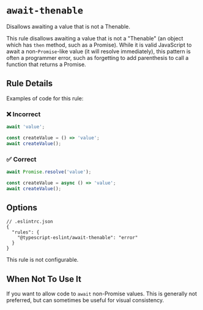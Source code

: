 # `await-thenable`

Disallows awaiting a value that is not a Thenable.

This rule disallows awaiting a value that is not a "Thenable" (an object which has `then` method, such as a Promise).
While it is valid JavaScript to await a non-`Promise`-like value (it will resolve immediately), this pattern is often a programmer error, such as forgetting to add parenthesis to call a function that returns a Promise.

## Rule Details

Examples of code for this rule:

<!--tabs-->

### ❌ Incorrect

```ts
await 'value';

const createValue = () => 'value';
await createValue();
```

### ✅ Correct

```ts
await Promise.resolve('value');

const createValue = async () => 'value';
await createValue();
```

## Options

```jsonc
// .eslintrc.json
{
  "rules": {
    "@typescript-eslint/await-thenable": "error"
  }
}
```

This rule is not configurable.

## When Not To Use It

If you want to allow code to `await` non-Promise values.
This is generally not preferred, but can sometimes be useful for visual consistency.
